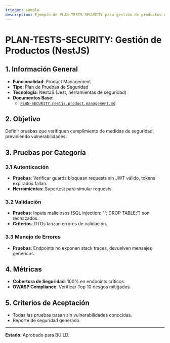 ```yaml
---
trigger: sample
description: Ejemplo de PLAN-TESTS-SECURITY para gestión de productos en NestJS, definiendo pruebas de ciberseguridad.
---
```


# PLAN-TESTS-SECURITY: Gestión de Productos (NestJS)

## 1. Información General
- **Funcionalidad**: Product Management
- **Tipo**: Plan de Pruebas de Seguridad
- **Tecnología**: NestJS (Jest, herramientas de seguridad)
- **Documentos Base**:
  - [`PLAN-SECURITY.nestjs.product.management.md`](nest-backend/src/modules/product/akuri-specs/PLAN-SECURITY.nestjs.product.management.md)

## 2. Objetivo
Definir pruebas que verifiquen cumplimiento de medidas de seguridad, previniendo vulnerabilidades.

## 3. Pruebas por Categoría

### 3.1 Autenticación
- **Pruebas**: Verificar guards bloquean requests sin JWT válido, tokens expirados fallan.
- **Herramientas**: Supertest para simular requests.

### 3.2 Validación
- **Pruebas**: Inputs maliciosos (SQL injection: "'; DROP TABLE;") son rechazados.
- **Criterios**: DTOs lanzan errores de validación.

### 3.3 Manejo de Errores
- **Pruebas**: Endpoints no exponen stack traces, devuelven mensajes genéricos.

## 4. Métricas
- **Cobertura de Seguridad**: 100% en endpoints críticos.
- **OWASP Compliance**: Verificar Top 10 riesgos mitigados.

## 5. Criterios de Aceptación
- Todas las pruebas pasan sin vulnerabilidades conocidas.
- Reporte de seguridad generado.

---

**Estado**: Aprobado para BUILD.